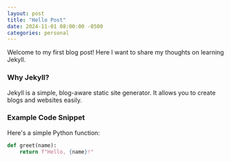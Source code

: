 ```yaml
---
layout: post
title: "Hello Post"
date: 2024-11-01 08:00:00 -0500
categories: personal
---
```


Welcome to my first blog post! Here I want to share my thoughts on learning Jekyll.

### Why Jekyll?

Jekyll is a simple, blog-aware static site generator. It allows you to create blogs and websites easily.

### Example Code Snippet

Here's a simple Python function:

```python
def greet(name):
    return f"Hello, {name}!"
